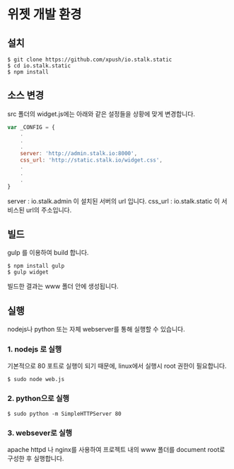 위젯 개발 환경
======================

## 설치
```
$ git clone https://github.com/xpush/io.stalk.static
$ cd io.stalk.static
$ npm install
```

## 소스 변경

src 폴더의 widget.js에는 아래와 같은 설정들을 상황에 맞게 변경합니다.

```js
var _CONFIG = {
	.
	.
	.
	server: 'http://admin.stalk.io:8000',
	css_url: 'http://static.stalk.io/widget.css',
	.
	.
	.
}
```

server : io.stalk.admin 이 설치된 서버의 url 입니다.
css_url : io.stalk.static 이 서비스된 url의 주소입니다.


## 빌드 
gulp 를 이용하여 build 합니다.

```
$ npm install gulp
$ gulp widget
```

빌드한 결과는 www 폴더 안에 생성됩니다.


## 실행

nodejs나 python 또는 자체 webserver를 통해 실행할 수 있습니다.

### 1. nodejs 로 실행

기본적으로 80 포트로 실행이 되기 때문에, linux에서 실행시 root 권한이 필요합니다.

```
$ sudo node web.js
```

### 2. python으로 실행
```
$ sudo python -m SimpleHTTPServer 80
```

### 3. websever로 실행 

apache httpd 나 nginx를 사용하여 프로젝트 내의 www 폴더를 document root로 구성한 후 실행합니다.